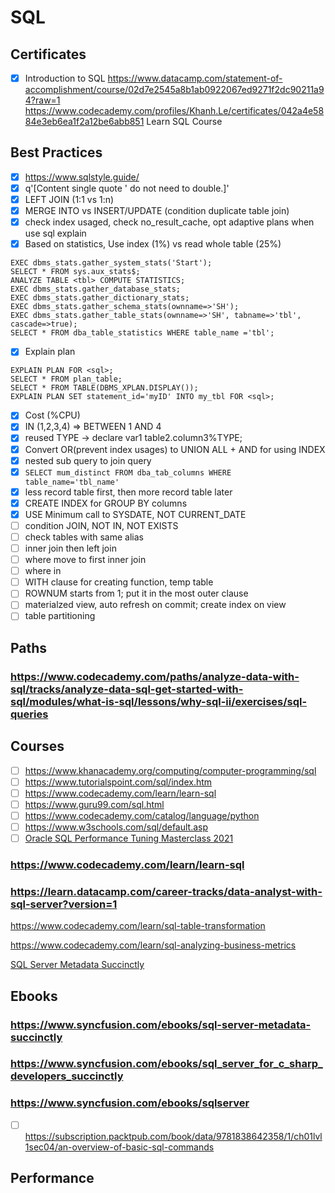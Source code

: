 # SQL
## Certificates
- [x] Introduction to SQL https://www.datacamp.com/statement-of-accomplishment/course/02d7e2545a8b1ab0922067ed9271f2dc90211a94?raw=1
https://www.codecademy.com/profiles/Khanh.Le/certificates/042a4e5884e3eb6ea1f2a12be6abb851 Learn SQL Course
## Best Practices
- [x] https://www.sqlstyle.guide/
- [x] q'[Content single quote ' do not need to double.]'
- [x] LEFT JOIN  (1:1 vs 1:n)
- [x] MERGE INTO vs INSERT/UPDATE (condition duplicate table join)
- [x] check index usaged, check no_result_cache, opt adaptive plans when use sql explain
- [x] Based on statistics, Use index (1%) vs read whole table (25%)
```
EXEC dbms_stats.gather_system_stats('Start');
SELECT * FROM sys.aux_stats$;
ANALYZE TABLE <tbl> COMPUTE STATISTICS; 
EXEC dbms_stats.gather_database_stats;
EXEC dbms_stats.gather_dictionary_stats;
EXEC dbms_stats.gather_schema_stats(ownname=>'SH');
EXEC dbms_stats.gather_table_stats(ownname=>'SH', tabname=>'tbl', cascade=>true);
SELECT * FROM dba_table_statistics WHERE table_name ='tbl';
```
- [x] Explain plan
``` 
EXPLAIN PLAN FOR <sql>;
SELECT * FROM plan_table;
SELECT * FROM TABLE(DBMS_XPLAN.DISPLAY());
EXPLAIN PLAN SET statement_id='myID' INTO my_tbl FOR <sql>;
```
- [x] Cost (%CPU)
- [x] IN (1,2,3,4) => BETWEEN 1 AND 4
- [x] reused TYPE -> declare var1 table2.column3%TYPE;
- [x] Convert OR(prevent index usages) to UNION ALL + AND for using INDEX
- [x] nested sub query to join query
- [x] `SELECT mum_distinct FROM dba_tab_columns WHERE table_name='tbl_name'`
- [x] less record table first, then more record table later
- [x] CREATE INDEX for GROUP BY columns
- [x] USE Minimum call to SYSDATE, NOT CURRENT_DATE
- [ ] condition JOIN, NOT IN, NOT EXISTS
- [ ] check tables with same alias
- [ ] inner join then left join
- [ ] where move to first inner join
- [ ] where in 
- [ ] WITH clause for creating function, temp table
- [ ] ROWNUM starts from 1; put it in the most outer clause
- [ ] materialzed view, auto refresh on commit; create index on view
- [ ] table partitioning
## Paths
### https://www.codecademy.com/paths/analyze-data-with-sql/tracks/analyze-data-sql-get-started-with-sql/modules/what-is-sql/lessons/why-sql-ii/exercises/sql-queries
## Courses
- [ ] https://www.khanacademy.org/computing/computer-programming/sql
- [ ] https://www.tutorialspoint.com/sql/index.htm
- [ ] https://www.codecademy.com/learn/learn-sql
- [ ] https://www.guru99.com/sql.html
- [ ] https://www.codecademy.com/catalog/language/python
- [ ] https://www.w3schools.com/sql/default.asp
- [ ] [Oracle SQL Performance Tuning Masterclass 2021](https://fpt-software.udemy.com/course/sql-performance-tuning-masterclass/learn/lecture/12287140#:~:text=Oracle%20SQL%20Performance%20Tuning%20Masterclass%202021)
### https://www.codecademy.com/learn/learn-sql
### https://learn.datacamp.com/career-tracks/data-analyst-with-sql-server?version=1
https://www.codecademy.com/learn/sql-table-transformation

https://www.codecademy.com/learn/sql-analyzing-business-metrics

[SQL Server Metadata Succinctly](http://ebooks.syncfusion.com/downloads/sql-server-metadata-succinctly/sql-server-metadata-succinctly.pdf?AWSAccessKeyId=AKIAWH6GYCX36VNGPCWG&Expires=1575433544&Signature=l2BuZo54A%2BWxgT%2BQp1nXZvIW%2FXQ%3D)
## Ebooks
### https://www.syncfusion.com/ebooks/sql-server-metadata-succinctly
### https://www.syncfusion.com/ebooks/sql_server_for_c_sharp_developers_succinctly
### https://www.syncfusion.com/ebooks/sqlserver
- [ ] https://subscription.packtpub.com/book/data/9781838642358/1/ch01lvl1sec04/an-overview-of-basic-sql-commands
## Performance
